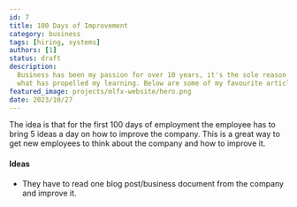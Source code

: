 ```yaml
---
id: 7
title: 100 Days of Improvement
category: business
tags: [hiring, systems]
authors: [1]
status: draft
description:
  Business has been my passion for over 10 years, it's the sole reason I got into development and
  what has propelled my learning. Below are some of my favourite articles I've read over the years.
featured_image: projects/mlfx-website/hero.png
date: 2023/10/27
---
```


The idea is that for the first 100 days of employment the employee has to bring 5 ideas a day on how to improve the company. This is a great way to get new employees to think about the company and how to improve it.

#### Ideas
- They have to read one blog post/business document from the company and improve it.